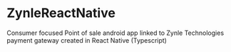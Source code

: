 # ZynleReactNative
Consumer focused Point of sale android app linked to Zynle Technologies payment gateway created in React Native (Typescript)

